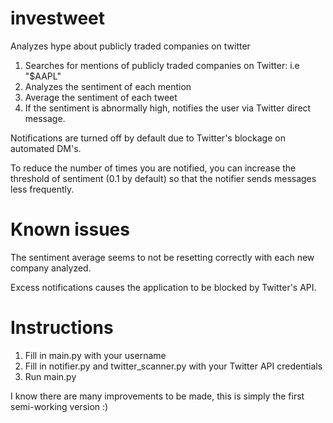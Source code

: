 # investweet
Analyzes hype about publicly traded companies on twitter

1. Searches for mentions of publicly traded companies on Twitter: i.e "$AAPL"
2. Analyzes the sentiment of each mention
3. Average the sentiment of each tweet
4. If the sentiment is abnormally high, notifies the user via Twitter direct message.

Notifications are turned off by default due to Twitter's blockage on automated DM's. 

To reduce the number of times you are notified, you can increase the threshold of sentiment (0.1 by default) so that the notifier sends messages less frequently.

# Known issues
The sentiment average seems to not be resetting correctly with each new company analyzed.

Excess notifications causes the application to be blocked by Twitter's API.

# Instructions

1. Fill in main.py with your username
2. Fill in notifier.py and twitter_scanner.py with your Twitter API credentials
3. Run main.py

I know there are many improvements to be made, this is simply the first semi-working version :)
